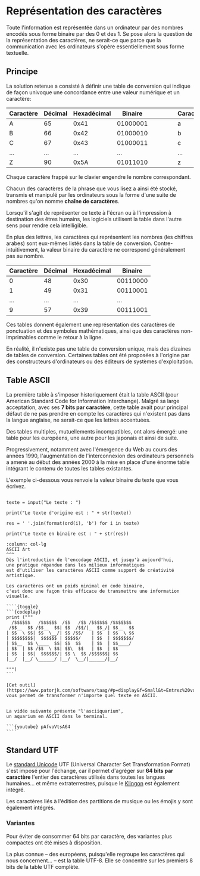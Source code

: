 # Représentation des caractères

Toute l'information est représentée dans un ordinateur par des nombres
encodés sous forme binaire par des 0 et des 1. Se pose alors la question
de la représentation des caractères, ne serait-ce que parce que la communication
avec les ordinateurs s'opère essentiellement sous forme textuelle.

## Principe

La solution retenue a consisté à définir une table de conversion qui indique
de façon univoque une concordance entre une valeur numérique et un caractère:

| Caractère | Décimal | Hexadécimal | Binaire  | | | | | Caractère | Décimal | Hexadécimal | Binaire  |
|-----------|---------|-------------|----------|-|-|-|-|-----------|---------|-------------|----------|
|     A     |    65   |    0x41     | 01000001 | | | | |     a     |    97   |    0x61     | 01100001 |
|     B     |    66   |    0x42     | 01000010 | | | | |     b     |    98   |    0x62     | 01100010 |
|     C     |    67   |    0x43     | 01000011 | | | | |     c     |    99   |    0x63     | 01100011 |
|     …     |    …    |     …       |    …     | | | | |     …     |    …    |     …       |    …     |
|     Z     |    90   |    0x5A     | 01011010 | | | | |     z     |   122   |    0x7A     | 01111010 |


Chaque caractère frappé sur le clavier engendre le nombre correspondant.

Chacun des caractères de la phrase que vous lisez a ainsi été stocké,
transmis et manipulé par les ordinateurs sous la forme d'une suite
de nombres qu'on nomme **chaîne de caractères**.

Lorsqu'il s'agit de représenter ce texte à l'écran ou à l'impression
à destination des êtres humains, les logiciels utilisent la table
dans l'autre sens pour rendre cela intelligible.

En plus des lettres, les caractères qui représentent
les nombres (les chiffres arabes)
sont eux-mêmes listés dans la table de conversion.
Contre-intuitivement, la valeur binaire du caractère
ne correspond généralement pas au nombre.

| Caractère | Décimal | Hexadécimal | Binaire  |
|-----------|---------|-------------|----------|
|     0     |    48   |    0x30     | 00110000 |
|     1     |    49   |    0x31     | 00110001 |
|     …     |    …    |     …       |    …     |
|     9     |    57   |    0x39     | 00111001 |


Ces tables donnent également une représentation des caractères de ponctuation
et des symboles mathématiques, ainsi que des caractères non-imprimables comme
le retour à la ligne.

En réalité, il n'existe pas une table de conversion unique, mais des dizaines
de tables de conversion. Certaines tables ont été proposées à l'origine
par des constructeurs d'ordinateurs ou des éditeurs de systèmes d'exploitation.

## Table ASCII

La première table à s'imposer historiquement était la table ASCII
(pour American Standard Code for Information Interchange).
Malgré sa large acceptation, avec ses **7 bits par caractère**,
cette table avait pour principal défaut de ne pas prendre en compte
les caractères qui n'existent pas dans la langue anglaise,
ne serait-ce que les lettres accentuées.

Des tables multiples, mutuellements incompatibles, ont alors émergé: une table
pour les européens, une autre pour les japonais et ainsi de suite.

Progressivement, notamment avec l'émergence du Web au cours des années 1990,
l'augmentation de l'interconnexion des ordinateurs personnels a amené
au début des années 2000 à la mise en place d'une énorme table
intégrant le contenu de toutes les tables existantes.


L'exemple ci-dessous vous renvoie la valeur binaire du texte que vous écrivez.

```{codeplay}

texte = input("Le texte : ")

print("Le texte d'origine est : " + str(texte))

res = ' '.join(format(ord(i), 'b') for i in texte)

print("Le texte en binaire est : " + str(res))
```



`````{panels}
:column: col-lg
ASCII Art
^^^
Dès l'introduction de l'encodage ASCII, et jusqu'à aujourd'hui,
une pratique répandue dans les milieux informatiques
est d'utiliser les caractères ASCII comme support de créativité artistique.

Les caractères ont un poids minimal en code binaire,
c'est donc une façon très efficace de transmettre une information visuelle.

````{toggle}
```{codeplay}
print ("""
  /$$$$$$   /$$$$$$  /$$   /$$ /$$$$$$ /$$$$$$$
 /$$__  $$ /$$__  $$| $$  /$$/|_  $$_/| $$__  $$
| $$  \ $$| $$  \__/| $$ /$$/   | $$  | $$  \ $$
| $$$$$$$$|  $$$$$$ | $$$$$/    | $$  | $$$$$$$/
| $$__  $$ \____  $$| $$  $$    | $$  | $$____/
| $$  | $$ /$$  \ $$| $$\  $$   | $$  | $$
| $$  | $$|  $$$$$$/| $$ \  $$ /$$$$$$| $$
|__/  |__/ \______/ |__/  \__/|______/|__/

""")
```

[Cet outil](https://www.patorjk.com/software/taag/#p=display&f=Small&t=Entrez%20votre%20texte)
vous permet de transformer n'importe quel texte en ASCII.


La vidéo suivante présente "l'asciiquarium",
un aquarium en ASCII dans le terminal.

```{youtube} pAfvoVtsA64
````
`````





## Standard UTF

Le [standard Unicode](https://home.unicode.org/) UTF (Universal Character Set Transformation Format)
s'est imposé pour l'échange, car il permet d'agréger sur **64 bits par caractère**
l'entier des caractères utilisés dans toutes les langues humaines… et même extraterrestres,
puisque le [Klingon](https://www.kli.org/about-klingon/klingon-history/) est également intégré.

Les caractères liés à l'édition des partitions de musique ou les émojis
y sont également intégrés.



### Variantes

Pour éviter de consommer 64 bits par caractère, des variantes plus compactes
ont été mises à disposition.

La plus connue – des européens, puisqu'elle regroupe les caractères
qui nous concernent… – est la table UTF-8. Elle se concentre
sur les premiers 8 bits de la table UTF complète.




